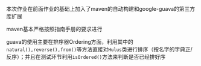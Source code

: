 ﻿本次作业在前面作业的基础上加入了maven的自动构建和google-guava的第三方库扩展

maven基本严格按照指南手册的要求进行

guava的使用主要在排序器Ordering方面，利用其中的`natural(),reverse(),from()`等方法直接对`Hulus`类进行排序（按名字的字典正/反序）；并且在测试环节利用`isOrdered()`方法来判断是否已经排好序
